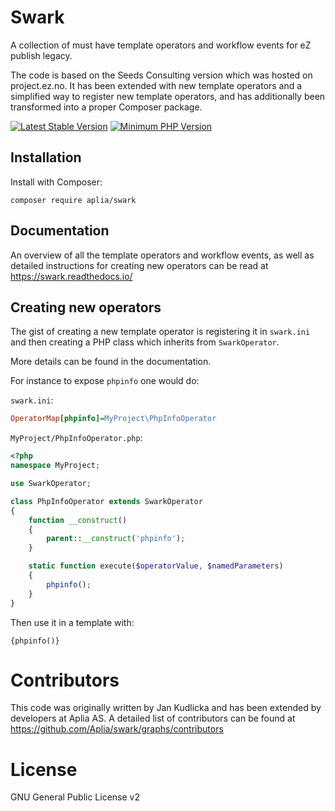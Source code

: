 # Swark

A collection of must have template operators and workflow events for eZ publish legacy.

The code is based on the Seeds Consulting version which was hosted on project.ez.no.
It has been extended with new template operators and a simplified way to register new template operators,
and has additionally been transformed into a proper Composer package.

[![Latest Stable Version](https://img.shields.io/packagist/v/aplia/swark.svg?style=flat-square)](https://packagist.org/packages/aplia/swark)
[![Minimum PHP Version](https://img.shields.io/badge/php-%3E%3D%205.3-8892BF.svg?style=flat-square)](https://php.net/)

## Installation

Install with Composer:

```console
composer require aplia/swark
```

## Documentation

An overview of all the template operators and workflow events, as well as detailed instructions
for creating new operators can be read at https://swark.readthedocs.io/

## Creating new operators

The gist of creating a new template operator is registering it in `swark.ini` and then creating
a PHP class which inherits from `SwarkOperator`.

More details can be found in the documentation.

For instance to expose `phpinfo` one would do:

`swark.ini`:
```ini
OperatorMap[phpinfo]=MyProject\PhpInfoOperator
```

`MyProject/PhpInfoOperator.php`:
```php
<?php
namespace MyProject;

use SwarkOperator;

class PhpInfoOperator extends SwarkOperator
{
    function __construct()
    {
        parent::__construct('phpinfo');
    }

    static function execute($operatorValue, $namedParameters)
    {
        phpinfo();
    }
}
```

Then use it in a template with:

```eztemplate
{phpinfo()}
```

# Contributors

This code was originally written by Jan Kudlicka and has been extended by developers at Aplia AS.
A detailed list of contributors can be found at https://github.com/Aplia/swark/graphs/contributors

# License

GNU General Public License v2

